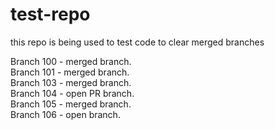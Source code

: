 # test-repo
this repo is being used to test code to clear merged branches

Branch 100 - merged branch.  
Branch 101 - merged branch.  
Branch 103 - merged branch.  
Branch 104 - open PR branch.  
Branch 105 - merged branch.  
Branch 106 - open branch.  
